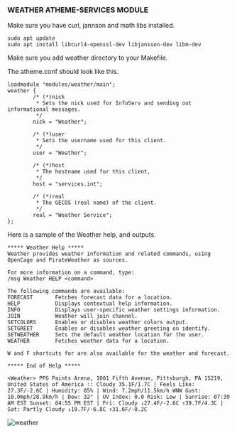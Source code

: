 ### WEATHER ATHEME-SERVICES MODULE

Make sure you have curl, jannson and math libs installed.

```
sudo apt update
sudo apt install libcurl4-openssl-dev libjansson-dev libm-dev
```
Make sure you add weather directory to your Makefile.

The atheme.conf should look like this.
```
loadmodule "modules/weather/main";
weather {
        /* (*)nick
         * Sets the nick used for InfoServ and sending out informational messages.
         */
        nick = "Weather";

        /* (*)user
         * Sets the username used for this client.
         */
        user = "Weather";

        /* (*)host
         * The hostname used for this client,
         */
        host = "services.int";

        /* (*)real
         * The GECOS (real name) of the client.
         */
        real = "Weather Service";
};
```

Here is a sample of the Weather help, and outputs.

```
***** Weather Help *****
Weather provides weather information and related commands, using
OpenCage and PirateWeather as sources.
 
For more information on a command, type:
/msg Weather HELP <command>
 
The following commands are available:
FORECAST       Fetches forecast data for a location.
HELP           Displays contextual help information.
INFO           Displays user-specific weather settings information.
JOIN           Weather will join channel.
SETCOLORS      Enables or disables weather colors output.
SETGREET       Enables or disables weather greeting on identify.
SETWEATHER     Sets the default weather location for the user.
WEATHER        Fetches weather data for a location.
 
W and F shortcuts for are also available for the weather and forecast.
 
***** End of Help *****
```

```
<Weather> PPG Paints Arena, 1001 Fifth Avenue, Pittsburgh, PA 15219, United States of America :: Cloudy 35.1F/1.7C | Feels Like: 27.3F/-2.6C | Humidity: 85% | Wind: 7.2mph/11.5km/h WNW Gust: 18.0mph/28.9km/h | Dew: 32° | UV Index: 0.0 Risk: Low | Sunrise: 07:39 AM EST Sunset: 04:55 PM EST | Fri: Cloudy ↓27.4F/-2.6C ↑39.7F/4.3C | Sat: Partly Cloudy ↓19.7F/-6.8C ↑31.6F/-0.2C
```
![weather](https://i.imgur.com/hNRAY4Q.png)
